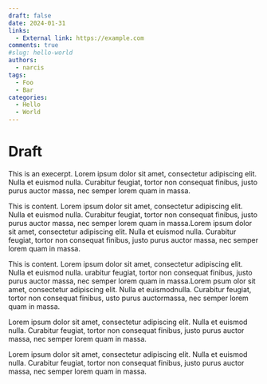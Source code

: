 ```yaml
---
draft: false 
date: 2024-01-31 
links:
  - External link: https://example.com
comments: true
#slug: hello-world
authors:
  - narcis
tags:
  - Foo
  - Bar
categories:
  - Hello
  - World
---
```


# Draft

This is an execerpt. Lorem ipsum dolor sit amet, consectetur adipiscing elit. Nulla et euismod
nulla. Curabitur feugiat, tortor non consequat finibus, justo purus auctor
massa, nec semper lorem quam in massa.

<!-- more -->

This is content. Lorem ipsum dolor sit amet, consectetur adipiscing elit. Nulla et euismod
nulla. Curabitur feugiat, tortor non consequat finibus, justo purus auctor
massa, nec semper lorem quam in massa.Lorem ipsum dolor sit amet, consectetur adipiscing elit. Nulla et euismod
nulla. Curabitur feugiat, tortor non consequat finibus, justo purus auctor
massa, nec semper lorem quam in massa.

This is content. Lorem ipsum dolor sit amet, consectetur adipiscing elit. Nulla et euismod nulla. urabitur feugiat, tortor non consequat finibus, justo purus auctor massa, nec semper lorem quam in massa.Lorem psum olor sit amet, consectetur adipiscing elit. Nulla et euismodnulla. Curabitur feugiat, tortor non consequat finibus, usto purus auctormassa, nec semper lorem quam in massa.

Lorem ipsum dolor sit amet, consectetur adipiscing elit. Nulla et euismod
nulla. Curabitur feugiat, tortor non consequat finibus, justo purus auctor
massa, nec semper lorem quam in massa.

Lorem ipsum dolor sit amet, consectetur adipiscing elit. Nulla et euismod
nulla. Curabitur feugiat, tortor non consequat finibus, justo purus auctor
massa, nec semper lorem quam in massa.
